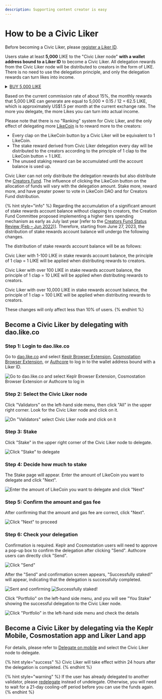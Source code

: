 ```yaml
---
description: Supporting content creator is easy
---
```


# How to be a Civic Liker

Before becoming a Civic Liker, please [register a Liker ID](../liker-id/).

Users stake at least **5,000** LIKE to the "Civic Liker node" **with a wallet address bound to a Liker ID** to become a Civic Liker. All delegation rewards from the Civic Liker node will be distributed to creators in the form of LIKE. There is no need to use the delegation principle, and only the delegation rewards can turn likes into income.

<details>

<summary><a href="../../general-guides/trade/buy-likecoin.md">BUY 5,000 LIKE</a></summary>



</details>

Based on the current commission rate of about 15%, the monthly rewards that 5,000 LIKE can generate are equal to 5,000 \* 0.15 / 12 = 62.5 LIKE, which is approximately US$1.5 per month at the current exchange rate. The more you delegate, the more Likes you can turn into actual income.

Please note that there is no "Ranking" system for Civic Liker, and the only effect of delegating more [LikeCoin](https://like.co/) is to reward more to the creators:

* Every clap on the LikeCoin button by a Civic Liker will be equivalent to 1 LikeCoin.
* The stake reward derived from Civic Liker delegation every day will be distributed to the creators according to the principle of 1 clap to the LikeCoin button = 1 LIKE.
* The unused staking reward can be accumulated until the account balance is used up.

Civic Liker can not only distribute the delegation rewards but also distribute the [Creators Fund](creators-fund.md). The influence of clicking the LikeCoin button on the allocation of funds will vary with the delegation amount. Stake more, reward more, and have greater power to vote in LikeCoin DAO and for Creators Fund distribution.

{% hint style="info" %}
Regarding the accumulation of a significant amount of stake rewards account balance without clapping to creators, the Creation Fund Committee proposed implementing a higher tiers spending mechanism as early as July last year \[refer to the [Creators Fund Status Review (Feb – Jun 2022)](https://blog.like.co/en/creators-fund-status-review-feb-jun-2022/)]. Therefore, starting from June 27, 2023, the distribution of stake rewards account balance will undergo the following changes.

The distribution of stake rewards account balance will be as follows:

Civic Liker with 1-100 LIKE in stake rewards account balance, the principle of 1 clap = 1 LIKE will be applied when distributing rewards to creators.

Civic Liker with over 100 LIKE in stake rewards account balance, the principle of 1 clap = 10 LIKE will be applied when distributing rewards to creators.

Civic Liker with over 10,000 LIKE in stake rewards account balance, the principle of 1 clap = 100 LIKE will be applied when distributing rewards to creators.

These changes will only affect less than 10% of users.
{% endhint %}

## Become a Civic Liker by delegating with dao.like.co

### Step 1: Login to dao.like.co

Go to [dao.like.co](https://dao.like.co/) and select [Keplr Browser Extension](../../general-guides/wallet/keplr/), [Cosmostation Browser Extension](../../general-guides/wallet/cosmostation/), or [Authcore](../liker-id/register/) to log in to the wallet address bound with a Liker ID.

![Go to dao.like.co and select Keplr Browser Extension, Cosmostation Browser Extension or Authcore to log in](<../../.gitbook/assets/Civic Liker Web 3-01.png>)

### Step 2: Select the Civic Liker node&#xD;

Click "Validators" on the left-hand side menu, then click "All" in the upper right corner. Look for the Civic Liker node and click on it.

![On "Validators" select Civic Liker node and click on it](<../../.gitbook/assets/Civic Liker Web 3-02.png>)

### Step 3: Stake

Click "Stake" in the upper right corner of the Civic Liker node to delegate.

![Click "Stake" to delegate](<../../.gitbook/assets/Civic Liker Web 3-03.png>)

### Step 4: Decide how much to stake

The Stake page will appear. Enter the amount of LikeCoin you want to delegate and click "Next".

![Enter the amount of LikeCoin you want to delegate and click "Next"](<../../.gitbook/assets/Civic Liker Web 3-04.png>)

### Step 5: Confirm the amount and gas fee

After confirming that the amount and gas fee are correct, click "Next".

![Click "Next" to proceed](<../../.gitbook/assets/Civic Liker Web 3-05.png>)

### Step 6: Check your delegation

Confirmation is required. Keplr and Cosmostation users will need to approve a pop-up box to confirm the delegation after clicking "Send". Authcore users can directly click "Send".

![Click "Send"](<../../.gitbook/assets/Civic Liker Web 3-06.png>)

After the "Send" and confirmation screen appears, "Successfully staked!" will appear, indicating that the delegation is successfully completed.

![Sent and confirming](<../../.gitbook/assets/Civic Liker Web 3-07.png>) ![Successfully staked!](<../../.gitbook/assets/Civic Liker Web 3-08.png>)

Click "Portfolio" on the left-hand side menu, and you will see "You Stake" showing the successful delegation to the Civic Liker node.

![Click "Portfolio" in the left-hand side menu and check the details](<../../.gitbook/assets/Civic Liker Web 3-09.png>)

## Become a Civic Liker by delegating via the Keplr Mobile, Cosmostation app and Liker Land app

For details, please refer to [Delegate on mobile](../../general-guides/stake/delegation-of-likecoin/delegate-on-mobile.md) and select the Civic Liker node to delegate.

{% hint style="success" %}
Civic Liker will take effect within 24 hours after the delegation is completed.
{% endhint %}

{% hint style="warning" %}
If the user has already delegated to another validator, please [redelegate](../../general-guides/stake/redelegation-of-likecoin/) instead of undelegate. Otherwise, you will need to wait for a 21-day cooling-off period before you can use the funds again.
{% endhint %}
